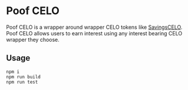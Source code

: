 # Poof CELO

Poof CELO is a wrapper around wrapper CELO tokens like [SavingsCELO](https://github.com/zviadm/savingscelo). Poof CELO allows users to earn interest using any interest bearing CELO wrapper they choose.

## Usage
```
npm i
npm run build
npm run test
```
